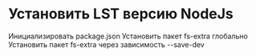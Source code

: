 # Установить LST версию NodeJs
Инициализировать package.json
Установить пакет fs-extra глобально
Установить пакет fs-extra через зависимость --save-dev
